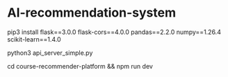 # AI-recommendation-system

pip3 install flask==3.0.0 flask-cors==4.0.0 pandas==2.2.0 numpy==1.26.4 scikit-learn==1.4.0

python3 api_server_simple.py

cd course-recommender-platform && npm run dev